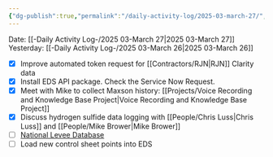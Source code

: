 ```yaml
---
{"dg-publish":true,"permalink":"/daily-activity-log/2025-03-march-27/","noteIcon":"","created":"2025-03-27T08:02:04.845-05:00"}
---
```


Date: [[-Daily Activity Log-/2025 03-March 27\|2025 03-March 27]]
Yesterday: [[-Daily Activity Log-/2025 03-March 26\|2025 03-March 26]]

- [x] Improve automated token request for [[Contractors/RJN\|RJN]] Clarity data
- [x] Install EDS API package. Check the Service Now Request.
- [x] Meet with Mike to collect Maxson history: [[Projects/Voice Recording and Knowledge Base Project\|Voice Recording and Knowledge Base Project]]
- [x] Discuss hydrogen sulfide data logging with [[People/Chris Luss\|Chris Luss]] and [[People/Mike Brower\|Mike Brower]]
- [ ] [National Levee Database](https://levees.sec.usace.army.mil/levees/4005000007)
- [ ] Load new control sheet points into EDS 
